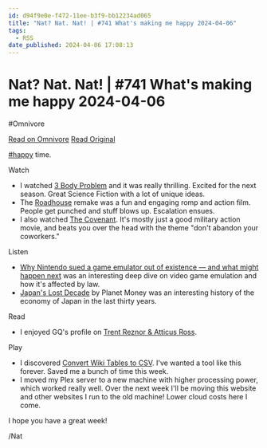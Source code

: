 ```yaml
---
id: d94f9e0e-f472-11ee-b3f9-bb12234ad065
title: "Nat? Nat. Nat! | #741 What's making me happy 2024-04-06"
tags:
  - RSS
date_published: 2024-04-06 17:08:13
---
```


# Nat? Nat. Nat! | #741 What's making me happy 2024-04-06
#Omnivore

[Read on Omnivore](https://omnivore.app/me/nat-nat-nat-741-what-s-making-me-happy-2024-04-06-18eb5e1d673)
[Read Original](https://writing.natwelch.com/post/741)



[#happy](https:&#x2F;&#x2F;writing.natwelch.com&#x2F;tag&#x2F;happy) time.

Watch

* I watched [3 Body Problem](https:&#x2F;&#x2F;en.wikipedia.org&#x2F;wiki&#x2F;3%5FBody%5FProblem%5F%28TV%5Fseries%29) and it was really thrilling. Excited for the next season. Great Science Fiction with a lot of unique ideas.
* The [Roadhouse](https:&#x2F;&#x2F;en.wikipedia.org&#x2F;wiki&#x2F;Road%5FHouse%5F%282024%5Ffilm%29) remake was a fun and engaging romp and action film. People get punched and stuff blows up. Escalation ensues.
* I also watched [The Covenant](https:&#x2F;&#x2F;en.wikipedia.org&#x2F;wiki&#x2F;Guy%5FRitchie%27s%5FThe%5FCovenant). It&#39;s mostly just a good military action movie, and beats you over the head with the theme &quot;don&#39;t abandon your coworkers.&quot;

Listen

* [Why Nintendo sued a game emulator out of existence — and what might happen next](https:&#x2F;&#x2F;www.theverge.com&#x2F;2024&#x2F;4&#x2F;4&#x2F;24121448&#x2F;why-nintendo-sued-a-game-emulator-out-of-existence-and-what-might-happen-next) was an interesting deep dive on video game emulation and how it&#39;s affected by law.
* [Japan&#39;s Lost Decade](https:&#x2F;&#x2F;www.npr.org&#x2F;2024&#x2F;04&#x2F;03&#x2F;1197958583&#x2F;japan-lost-decade) by Planet Money was an interesting history of the economy of Japan in the last thirty years.

Read

* I enjoyed GQ&#39;s profile on [Trent Reznor &amp; Atticus Ross](https:&#x2F;&#x2F;www.gq-magazine.co.uk&#x2F;article&#x2F;trent-reznor-atticus-ross-interview-2024).

Play

* I discovered [Convert Wiki Tables to CSV](https:&#x2F;&#x2F;wikitable2csv.ggor.de&#x2F;). I&#39;ve wanted a tool like this forever. Saved me a bunch of time this week.
* I moved my Plex server to a new machine with higher processing power, which worked really well. Over the next week I&#39;ll be moving this website and other websites I run to the old machine! Lower cloud costs here I come.

I hope you have a great week!

&#x2F;Nat